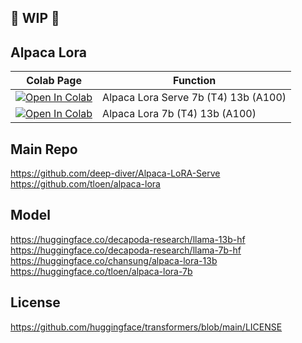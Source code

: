 ## 🚦 WIP 🚦

## Alpaca Lora

| Colab Page | Function
| --- | --- |
[![Open In Colab](https://colab.research.google.com/assets/colab-badge.svg)](https://colab.research.google.com/github/camenduru/alpaca-lora/blob/main/alpaca_lora.ipynb) | Alpaca Lora Serve 7b (T4) 13b (A100)
[![Open In Colab](https://colab.research.google.com/assets/colab-badge.svg)](https://colab.research.google.com/github/camenduru/alpaca-lora/blob/main/alpaca_lora.ipynb) | Alpaca Lora 7b (T4) 13b (A100)

## Main Repo
https://github.com/deep-diver/Alpaca-LoRA-Serve
https://github.com/tloen/alpaca-lora

## Model
https://huggingface.co/decapoda-research/llama-13b-hf <br />
https://huggingface.co/decapoda-research/llama-7b-hf <br />
https://huggingface.co/chansung/alpaca-lora-13b <br />
https://huggingface.co/tloen/alpaca-lora-7b <br />

## License
https://github.com/huggingface/transformers/blob/main/LICENSE